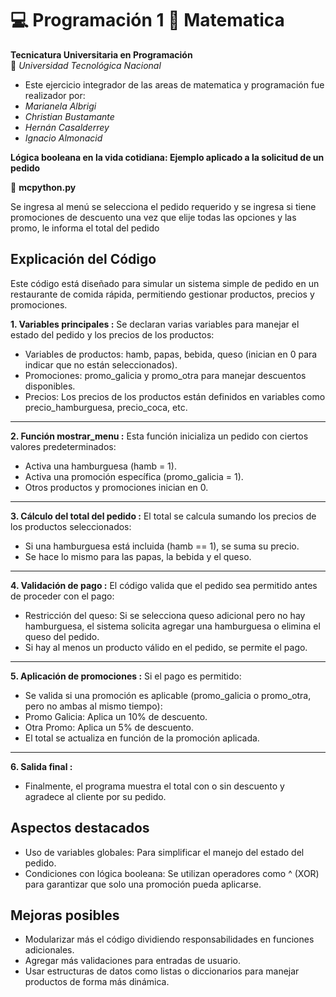 # 💻 Programación 1  🧮 Matematica

**Tecnicatura Universitaria en Programación**  
📍 *Universidad Tecnológica Nacional*  

- Este ejercicio integrador de las areas de matematica y programación fue realizador por:
- *Marianela Albrigi*
- *Christian Bustamante*
- *Hernán Casalderrey*
- *Ignacio Almonacid*

**Lógica booleana en la vida cotidiana: Ejemplo aplicado a la solicitud de un pedido**  

📌 **mcpython.py**  

Se ingresa al menú se selecciona el pedido requerido y se ingresa si tiene promociones de descuento
una vez que elije todas las opciones y las promo, le informa el total del pedido

## Explicación del Código

Este código está diseñado para simular un sistema simple de pedido en un restaurante de comida rápida, permitiendo gestionar productos, precios y promociones.

**1. Variables principales :**
Se declaran varias variables para manejar el estado del pedido y los precios de los productos:

- Variables de productos: hamb, papas, bebida, queso (inician en 0 para indicar que no están seleccionados).
- Promociones: promo_galicia y promo_otra para manejar descuentos disponibles.
- Precios: Los precios de los productos están definidos en variables como precio_hamburguesa, precio_coca, etc.

---

**2. Función mostrar_menu :**
Esta función inicializa un pedido con ciertos valores predeterminados:

- Activa una hamburguesa (hamb = 1).
- Activa una promoción específica (promo_galicia = 1).
- Otros productos y promociones inician en 0.

---

**3. Cálculo del total del pedido :**
El total se calcula sumando los precios de los productos seleccionados:

- Si una hamburguesa está incluida (hamb == 1), se suma su precio.
- Se hace lo mismo para las papas, la bebida y el queso.

---

**4. Validación de pago :**
El código valida que el pedido sea permitido antes de proceder con el pago:

- Restricción del queso: Si se selecciona queso adicional pero no hay hamburguesa, el sistema solicita agregar una hamburguesa o elimina el queso del pedido.
- Si hay al menos un producto válido en el pedido, se permite el pago.

---

**5. Aplicación de promociones :**
Si el pago es permitido:

- Se valida si una promoción es aplicable (promo_galicia o promo_otra, pero no ambas al mismo tiempo):
- Promo Galicia: Aplica un 10% de descuento.
- Otra Promo: Aplica un 5% de descuento.
- El total se actualiza en función de la promoción aplicada.

---

**6. Salida final :**

- Finalmente, el programa muestra el total con o sin descuento y agradece al cliente por su pedido.

## Aspectos destacados

- Uso de variables globales: Para simplificar el manejo del estado del pedido.
- Condiciones con lógica booleana: Se utilizan operadores como ^ (XOR) para garantizar que solo una promoción pueda aplicarse.

## Mejoras posibles

- Modularizar más el código dividiendo responsabilidades en funciones adicionales.
- Agregar más validaciones para entradas de usuario.
- Usar estructuras de datos como listas o diccionarios para manejar productos de forma más dinámica.
